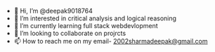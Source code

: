 - 👋 Hi, I’m @deepak9018764
- 👀 I’m interested in critical analysis and logical reasoning
- 🌱 I’m currently learning full stack webdevlopment
- 💞️ I’m looking to collaborate on projrcts
- 📫 How to reach me on my email- 2002sharmadeepak@gmail.com

<!---
deepak9018764/deepak9018764 is a ✨ special ✨ repository because its `README.md` (this file) appears on your GitHub profile.
You can click the Preview link to take a look at your changes.
--->
